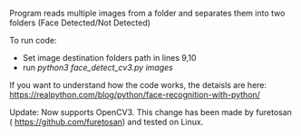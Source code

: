 Program reads multiple images from a folder and separates them into two folders (Face Detected/Not Detected)

To run code:
- Set image destination folders path in lines 9,10
- run *python3 face_detect_cv3.py images*

If you want to understand how the code works, the detaisls are here:
https://realpython.com/blog/python/face-recognition-with-python/

Update: Now supports OpenCV3. This change has been made by furetosan ( https://github.com/furetosan) and tested on Linux.